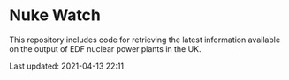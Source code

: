# Nuke Watch

This repository includes code for retrieving the latest information available on the output of EDF nuclear power plants in the UK.

Last updated: 2021-04-13 22:11